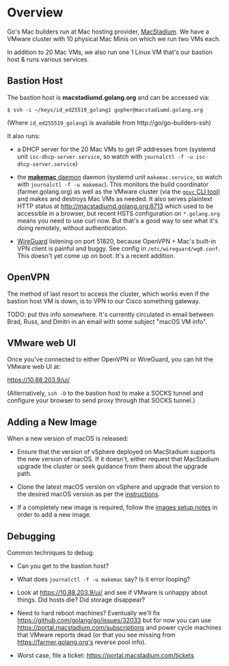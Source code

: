 # Overview

Go's Mac builders run at Mac hosting provider,
[MacStadium](https://macstadium.com). We have a VMware cluster with 10
physical Mac Minis on which we run two VMs each.

In addition to 20 Mac VMs, we also run one 1 Linux VM that's our
bastion host & runs various services.

## Bastion Host

The bastion host is **macstadiumd.golang.org** and can be accessed
via:

    $ ssh -i ~/keys/id_ed25519_golang1 gopher@macstadiumd.golang.org

(Where `id_ed255519_golang1` is available from http://go/go-builders-ssh)

It also runs:

* a DHCP server for the 20 Mac VMs to get IP addresses from (systemd
  unit `isc-dhcp-server.service`, so watch with `journalctl -f -u
  isc-dhcp-server.service`)

* the [**makemac** daemon](../../../cmd/makemac/) daemon (systemd
  unit `makemac.service`, so watch with `journalctl -f -u makemac`).
  This monitors the build coordinator (farmer.golang.org) as well as
  the VMware cluster (via the [`govc` CLI
  tool](https://github.com/vmware/govmomi/tree/master/govc)) and makes
  and destroys Mac VMs as needed. It also serves plaintext HTTP status
  at http://macstadiumd.golang.org:8713 which used to be accessible in
  a browser, but recent HSTS configuration on `*.golang.org` means you
  need to use curl now. But that's a good way to see what it's doing
  remotely, without authentication.

* [WireGuard](https://www.wireguard.com/) listening on port 51820,
  because OpenVPN + Mac's built-in VPN client is painful and buggy.
  See config in `/etc/wireguard/wg0.conf`. This doesn't yet come up on
  boot. It's a recent addition.

## OpenVPN

The method of last resort to access the cluster, which works even if
the bastion host VM is down, is to VPN to our Cisco something gateway.

TODO: put this info somewhere. It's currently circulated in email
between Brad, Russ, and Dmitri in an email with some subject "macOS VM
info".

## VMware web UI

Once you've connected to either OpenVPN or WireGuard, you can hit the
VMware web UI at:

   https://10.88.203.9/ui/

(Alternatively, `ssh -D` to the bastion host to make a SOCKS tunnel
and configure your browser to send proxy through that SOCKS tunnel.)

## Adding a New Image

When a new version of macOS is released:

* Ensure that the version of vSphere deployed on MacStadium supports the
  new version of macOS. If it doesn't, either request that MacStadium
  upgrade the cluster or seek guidance from them about the upgrade path.

* Clone the latest macOS version on vSphere and upgrade that version
  to the desired macOS version as per the [instructions](vmware-notes.md).

* If a completely new image is required, follow the [images setup notes](image-setup-notes.txt)
  in order to add a new image.

## Debugging

Common techniques to debug:

* Can you get to the bastion host?

* What does `journalctl -f -u makemac` say? Is it error looping?

* Look at https://10.88.203.9/ui/ and see if VMware is unhappy about
  things. Did hosts die? Did storage disappear?

* Need to hard reboot machines? Eventually we'll fix
  https://github.com/golang/go/issues/32033 but for now you can use
  https://portal.macstadium.com/subscriptions and power cycle
  machines that VMware reports dead (or that you see missing from
  https://farmer.golang.org's reverse pool info).

* Worst case, file a ticket: https://portal.macstadium.com/tickets
